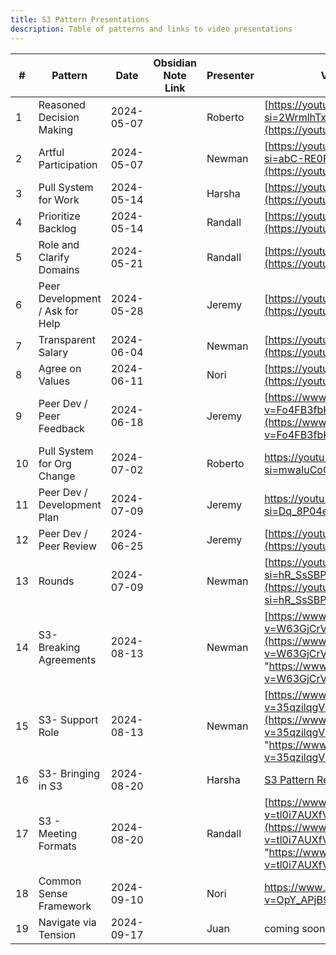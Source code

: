 ```yaml
---
title: S3 Pattern Presentations
description: Table of patterns and links to video presentations
---
```


| #   | Pattern                         | Date       | Obsidian Note Link | Presenter | Video Link                                                                                                                               | Document Link                                                                                                                                                        |
| --- | ------------------------------- | ---------- | ------------------ | --------- | ---------------------------------------------------------------------------------------------------------------------------------------- | -------------------------------------------------------------------------------------------------------------------------------------------------------------------- |
| 1   | Reasoned Decision Making        | 2024-05-07 |                    | Roberto   | [https://youtu.be/xEHQGgfRMUo?si=2WrmlhTx3NXF5xy-&t=1131](https://youtu.be/xEHQGgfRMUo)                                                  |                                                                                                                                                                      |
| 2   | Artful Participation            | 2024-05-07 |                    | Newman    | [https://youtu.be/xEHQGgfRMUo?si=abC-RE0FER-PEJK7&t=2138](https://youtu.be/xEHQGgfRMUo)                                                  |                                                                                                                                                                      |
| 3   | Pull System for Work            | 2024-05-14 |                    | Harsha    | [https://youtu.be/N2kcLRE3t6Y](https://youtu.be/N2kcLRE3t6Y)                                                                             |                                                                                                                                                                      |
| 4   | Prioritize Backlog              | 2024-05-14 |                    | Randall   | [https://youtu.be/N2kcLRE3t6Y](https://youtu.be/N2kcLRE3t6Y)                                                                             |                                                                                                                                                                      |
| 5   | Role and Clarify Domains        | 2024-05-21 |                    | Randall   | [https://youtu.be/qcvOcmDO4Fg](https://youtu.be/qcvOcmDO4Fg)                                                                             |                                                                                                                                                                      |
| 6   | Peer Development / Ask for Help | 2024-05-28 |                    | Jeremy    | [https://youtu.be/EAnLXfed-7Y](https://youtu.be/EAnLXfed-7Y)                                                                             |                                                                                                                                                                      |
| 7   | Transparent Salary              | 2024-06-04 |                    | Newman    | [https://youtu.be/MlyL7NiZ7uM](https://youtu.be/MlyL7NiZ7uM)                                                                             |                                                                                                                                                                      |
| 8   | Agree on Values                 | 2024-06-11 |                    | Nori      | [https://youtu.be/oYW7feaE-d0](https://youtu.be/oYW7feaE-d0)                                                                             |                                                                                                                                                                      |
| 9   | Peer Dev / Peer Feedback        | 2024-06-18 |                    | Jeremy    | [https://www.youtube.com/watch?v=Fo4FB3fbKvI](https://www.youtube.com/watch?v=Fo4FB3fbKvI)                                               | [https://miro.com/app/board/uXjVMjBqrrE=/?moveToWidget=3458764590433924791&cot=14](https://miro.com/app/board/uXjVMjBqrrE=/?moveToWidget=3458764590433924791&cot=14) |
| 10  | Pull System for Org Change      | 2024-07-02 |                    | Roberto   | https://youtu.be/cPsF_KUQ0iE?si=mwaIuCoO8xaBi3ne                                                                                         |                                                                                                                                                                      |
| 11  | Peer Dev / Development Plan     | 2024-07-09 |                    | Jeremy    | https://youtu.be/EAnLXfed-7Y?si=Dq_8P04eTMouR5cQ                                                                                         |                                                                                                                                                                      |
| 12  | Peer Dev / Peer Review          | 2024-06-25 |                    | Jeremy    | [https://youtu.be/Bx__P7rCXrk](https://youtu.be/Bx__P7rCXrk)                                                                             |                                                                                                                                                                      |
| 13  | Rounds                          | 2024-07-09 |                    | Newman    | [https://youtu.be/UaQLnPzkhmo?si=hR_SsSBPMQEHlyxB](https://youtu.be/UaQLnPzkhmo?si=hR_SsSBPMQEHlyxB)                                     |                                                                                                                                                                      |
| 14  | S3- Breaking Agreements         | 2024-08-13 |                    | Newman    | [https://www.youtube.com/watch?v=W63GjCrVn-o](https://www.youtube.com/watch?v=W63GjCrVn-o "https://www.youtube.com/watch?v=W63GjCrVn-o") |                                                                                                                                                                      |
| 15  | S3- Support Role                | 2024-08-13 |                    | Newman    | [https://www.youtube.com/watch?v=35qzilqgV7U](https://www.youtube.com/watch?v=35qzilqgV7U "https://www.youtube.com/watch?v=35qzilqgV7U") |                                                                                                                                                                      |
| 16  | S3- Bringing in S3              | 2024-08-20 |                    | Harsha    | [S3 Pattern Review: Bringing In S3](https://www.youtube.com/watch?v=mex-WRAiAWY)                                                         |                                                                                                                                                                      |
| 17  | S3 - Meeting Formats            | 2024-08-20 |                    | Randall   | [https://www.youtube.com/watch?v=tl0i7AUXfVM](https://www.youtube.com/watch?v=tl0i7AUXfVM "https://www.youtube.com/watch?v=tl0i7AUXfVM") |                                                                                                                                                                      |
| 18  | Common Sense Framework          | 2024-09-10 |                    | Nori      | https://www.youtube.com/watch?v=OpY_APjB9Bs                                                                                                                              |                                                                                                                                                                      |
| 19  | Navigate via Tension            | 2024-09-17 |                    | Juan      | coming soon                                                                                                                              |                                                                                                                                                                      |